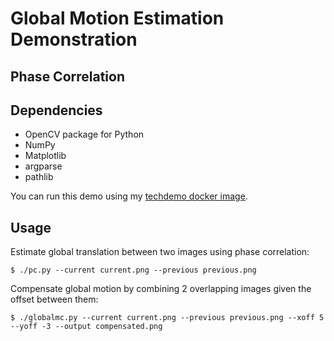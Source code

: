 # Global Motion Estimation Demonstration

## Phase Correlation

## Dependencies
- OpenCV package for Python
- NumPy
- Matplotlib
- argparse
- pathlib

You can run this demo using my [techdemo docker image](https://github.com/mukoan/Docker).

## Usage
Estimate global translation between two images using phase correlation:
```
$ ./pc.py --current current.png --previous previous.png
```

Compensate global motion by combining 2 overlapping images given the offset
between them:
```
$ ./globalmc.py --current current.png --previous previous.png --xoff 5 --yoff -3 --output compensated.png
```
